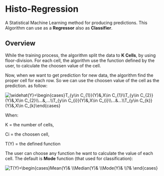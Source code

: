 # Histo-Regression
A Statistical Machine Learning method for producing predictions. This Algorithm can use as a **Regressor** also as **Classifier**.

## Overview
While the training process, the algorithm split the data to **K Cells**, by using floor-division. For each cell, the algorithm use the function defined by the user, to calculate the choosen value of the cell. 

Now, when we want to get prediction for new data, the algorithm find the proper cell for each row. So we can use the choosen value of the cell as the prediction. as follow:

<img src="https://latex.codecogs.com/svg.image?&space;\widehat{Y_{i}}=\begin{cases}T_{y\in&space;C_{1}}(Y)&,X\in&space;C_{1}\\T_{y\in&space;C_{2}}(Y)&,X\in&space;C_{2}\\...&...\\T_{y\in&space;C_{i}}(Y)&,X\in&space;C_{i}\\...&,...\\T_{y\in&space;C_{k}}(Y)&,X\in&space;C_{k}\end{cases}&space;" title=" \widehat{Y}=\begin{cases}T_{y\in C_{1}}(Y)&,X\in C_{1}\\T_{y\in C_{2}}(Y)&,X\in C_{2}\\...&,...\\T_{y\in C_{i}}(Y)&,X\in C_{i}\\...&...\\T_{y\in C_{k}}(Y)&,X\in C_{k}\end{cases} " />

When:

K = the number of cells, 

Ci = the choosen cell,

T(Y) = the defined function

The user can choose any function he want to calculate the value of each cell. The default is **Mode** function (that used for classification):

<img src="https://latex.codecogs.com/svg.image?T(Y)=\begin{cases}Mean(Y)&&space;\\Median(Y)&&space;\\Mode(Y)&&space;\\?&&space;\end{cases}&space;" title="T(Y)=\begin{cases}Mean(Y)& \\Median(Y)& \\Mode(Y)& \\?& \end{cases} " />

